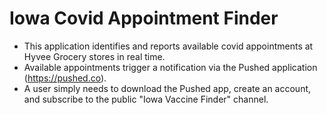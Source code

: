 <h1>Iowa Covid Appointment Finder</h1>

- This application identifies and reports available covid appointments at Hyvee Grocery stores in real time.
- Available appointments trigger a notification via the Pushed application (https://pushed.co).
- A user simply needs to download the Pushed app, create an account, and subscribe to the public "Iowa Vaccine Finder" channel.
